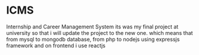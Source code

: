 # ICMS
Internship and Career Management System its was my final project at university so that i will update the project  to the new one. which means that from mysql to mongodb database, from php to nodejs using expressjs framework and on frontend i use reactjs 
